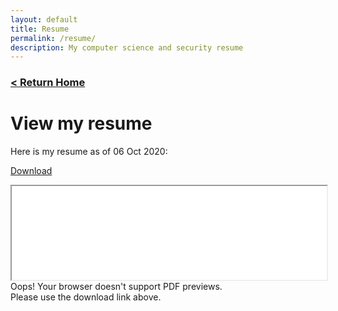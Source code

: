 ```yaml
---
layout: default
title: Resume
permalink: /resume/
description: My computer science and security resume
---
```


<h3><a href="/">&lt; Return Home</a></h3>

# View my resume

Here is my resume as of 06 Oct 2020:

[Download](https://adrianself.me/assets/other/Resume_10062020.pdf)

<iframe src="/assets/other/Resume_10062020.pdf" height="auto" width="100%"></iframe>

<object data="/assets/other/Resume_10062020.pdf" type="application/pdf" height="100%" width="100%">
    Oops! Your browser doesn't support PDF previews.<br>
    Please use the download link above.
</object>